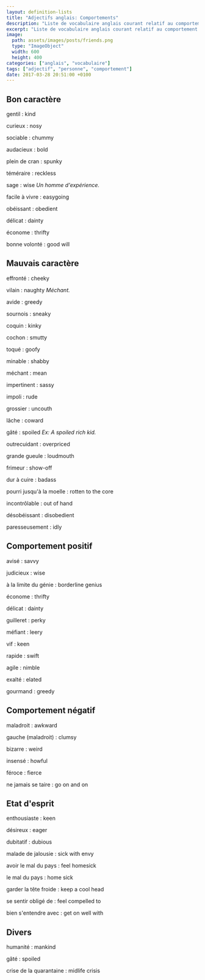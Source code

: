 ```yaml
---
layout: definition-lists
title: "Adjectifs anglais: Comportements"
description: "Liste de vocabulaire anglais courant relatif au comportement d'une personne."
excerpt: "Liste de vocabulaire anglais courant relatif au comportement d'une personne."
image:
  path: assets/images/posts/friends.png
  type: "ImageObject"
  width: 600
  height: 400
categories: ["anglais", "vocabulaire"]
tags: ["adjectif", "personne", "comportement"]
date: 2017-03-28 20:51:00 +0100
---
```


## Bon caractère

gentil
: kind

curieux
: nosy

sociable
: chummy

audacieux
: bold

plein de cran
: spunky

téméraire
: reckless

sage
: wise
*Un homme d'expérience.*

facile à vivre
: easygoing

obéissant
: obedient

délicat
: dainty

économe
: thrifty

bonne volonté
: good will


## Mauvais caractère

effronté
: cheeky

vilain
: naughty
*Méchant.*

avide
: greedy

sournois
: sneaky

coquin
: kinky

cochon
: smutty

toqué
: goofy

minable
: shabby

méchant
: mean

impertinent
: sassy

impoli
: rude

grossier
: uncouth

lâche
: coward

gâté
: spoiled
*Ex: A spoiled rich kid.*

outrecuidant
: overpriced

grande gueule
: loudmouth

frimeur
: show-off

dur à cuire
: badass

pourri jusqu'à la moelle
: rotten to the core

incontrôlable
: out of hand

désobéissant
: disobedient

paresseusement
: idly


## Comportement positif

avisé
: savvy

judicieux
: wise

à la limite du génie
: borderline genius

économe
: thrifty

délicat
: dainty

guilleret
: perky

méfiant
: leery

vif
: keen

rapide
: swift

agile
: nimble

exalté
: elated

gourmand
: greedy


## Comportement négatif

maladroit
: awkward

gauche (maladroit)
: clumsy

bizarre
: weird

insensé
: howful

féroce
: fierce

ne jamais se taire
: go on and on


## Etat d'esprit

enthousiaste
: keen

désireux
: eager

dubitatif
: dubious

malade de jalousie
: sick with envy

avoir le mal du pays
: feel homesick

le mal du pays
: home sick

garder la tête froide
: keep a cool head

se sentir obligé de
: feel compelled to

bien s'entendre avec
: get on well with


## Divers

humanité
: mankind

gâté
: spoiled

crise de la quarantaine
: midlife crisis
